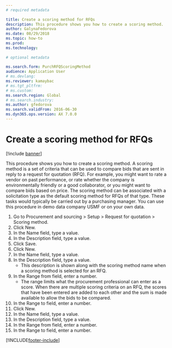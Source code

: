 ```yaml
--- 
# required metadata 
 
title: Create a scoring method for RFQs
description: This procedure shows you how to create a scoring method. 
author: GalynaFedorova
ms.date: 08/29/2018
ms.topic: how-to 
ms.prod:  
ms.technology:  
 
# optional metadata 
 
ms.search.form: PurchRFQScoringMethod   
audience: Application User 
# ms.devlang:  
ms.reviewer: kamaybac
# ms.tgt_pltfrm:  
# ms.custom:  
ms.search.region: Global
# ms.search.industry: 
ms.author: gfedorova
ms.search.validFrom: 2016-06-30 
ms.dyn365.ops.version: AX 7.0.0 
---
```

# Create a scoring method for RFQs

[!include [banner](../../includes/banner.md)]

This procedure shows you how to create a scoring method. A scoring method is a set of criteria that can be used to compare bids that are sent in reply to a request for quotation (RFQ). For example, you might want to rate a vendor on past performance, or rate whether the company is environmentally friendly or a good collaborator, or you might want to compare bids based on price. The scoring method can be associated with a solicitation type as the default scoring method for RFQs of that type. These tasks would typically be carried out by a purchasing manager. You can use this procedure in demo data company USMF or on your own data.

1. Go to Procurement and sourcing > Setup > Request for quotation > Scoring method.
2. Click New.
3. In the Name field, type a value.
4. In the Description field, type a value.
5. Click Save.
6. Click New.
7. In the Name field, type a value.
8. In the Description field, type a value.
    * This description is shown along with the scoring method name when a scoring method is selected for an RFQ.  
9. In the Range from field, enter a number.
    * The range limits what the procurement professional can enter as a score. When there are multiple scoring criteria on an RFQ, the scores that have been entered are added to each other and the sum is made available to allow the bids to be compared.  
10. In the Range to field, enter a number.
11. Click New.
12. In the Name field, type a value.
13. In the Description field, type a value.
14. In the Range from field, enter a number.
15. In the Range to field, enter a number.



[!INCLUDE[footer-include](../../../includes/footer-banner.md)]